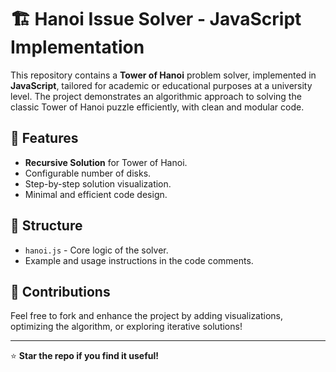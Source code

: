 # 🏗️ Hanoi Issue Solver - JavaScript Implementation

This repository contains a **Tower of Hanoi** problem solver, implemented in **JavaScript**, tailored for academic or educational purposes at a university level. The project demonstrates an algorithmic approach to solving the classic Tower of Hanoi puzzle efficiently, with clean and modular code.

## 🚀 Features
- **Recursive Solution** for Tower of Hanoi.
- Configurable number of disks.
- Step-by-step solution visualization.
- Minimal and efficient code design.

## 📂 Structure
- `hanoi.js` - Core logic of the solver.
- Example and usage instructions in the code comments.

## 🤝 Contributions
Feel free to fork and enhance the project by adding visualizations, optimizing the algorithm, or exploring iterative solutions!

---

⭐ **Star the repo if you find it useful!**

